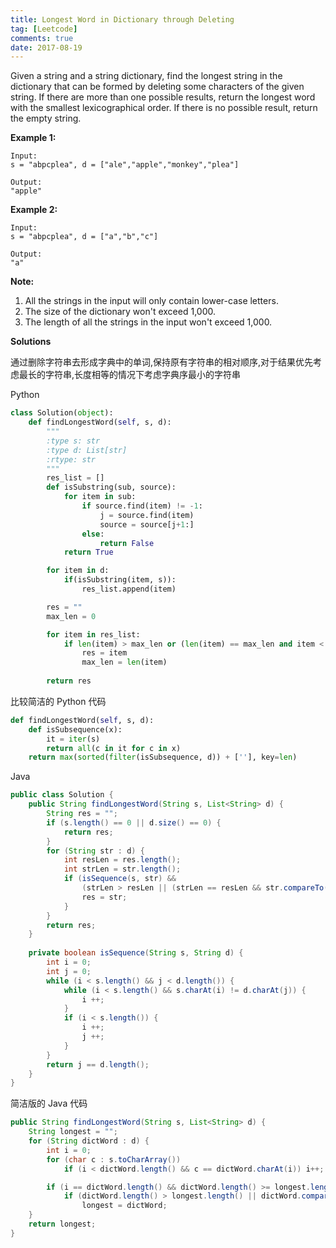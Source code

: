 ```yaml
---
title: Longest Word in Dictionary through Deleting
tag: [Leetcode]
comments: true
date: 2017-08-19
---
```






Given a string and a string dictionary, find the longest string in the dictionary that can be formed by deleting some characters of the given string. If there are more than one possible results, return the longest word with the smallest lexicographical order. If there is no possible result, return the empty string.

**Example 1:**

```
Input:
s = "abpcplea", d = ["ale","apple","monkey","plea"]

Output: 
"apple"
```

**Example 2:**

```
Input:
s = "abpcplea", d = ["a","b","c"]

Output: 
"a"
```

**Note:**

1. All the strings in the input will only contain lower-case letters.
2. The size of the dictionary won't exceed 1,000.
3. The length of all the strings in the input won't exceed 1,000.

**Solutions**

通过删除字符串去形成字典中的单词,保持原有字符串的相对顺序,对于结果优先考虑最长的字符串,长度相等的情况下考虑字典序最小的字符串

Python

```python
class Solution(object):
    def findLongestWord(self, s, d):
        """
        :type s: str
        :type d: List[str]
        :rtype: str
        """
        res_list = []
        def isSubstring(sub, source):
            for item in sub:
                if source.find(item) != -1:
                    j = source.find(item)
                    source = source[j+1:]
                else:
                    return False      
            return True

        for item in d:
            if(isSubstring(item, s)):
                res_list.append(item)

        res = ""
        max_len = 0

        for item in res_list:
            if len(item) > max_len or (len(item) == max_len and item < res):
                res = item
                max_len = len(item)
                
        return res        
```

比较简洁的 Python 代码

```python
def findLongestWord(self, s, d):
    def isSubsequence(x):
        it = iter(s)
        return all(c in it for c in x)
    return max(sorted(filter(isSubsequence, d)) + [''], key=len)
```

Java

```java
public class Solution {
    public String findLongestWord(String s, List<String> d) {
        String res = "";
        if (s.length() == 0 || d.size() == 0) {
            return res;
        }
        for (String str : d) {
            int resLen = res.length();
            int strLen = str.length();
            if (isSequence(s, str) &&
                (strLen > resLen || (strLen == resLen && str.compareTo(res) < 0))) {
                res = str;
            }
        }
        return res;
    }
    
    private boolean isSequence(String s, String d) {
        int i = 0;
        int j = 0;
        while (i < s.length() && j < d.length()) {
            while (i < s.length() && s.charAt(i) != d.charAt(j)) {
                i ++;
            }
            if (i < s.length()) {
                i ++;
                j ++;
            }
        }
        return j == d.length();
    }
}
```

简洁版的 Java 代码

```java
public String findLongestWord(String s, List<String> d) {
    String longest = "";
    for (String dictWord : d) {
        int i = 0;
        for (char c : s.toCharArray()) 
            if (i < dictWord.length() && c == dictWord.charAt(i)) i++;

        if (i == dictWord.length() && dictWord.length() >= longest.length()) 
            if (dictWord.length() > longest.length() || dictWord.compareTo(longest) < 0)
                longest = dictWord;
    }
    return longest;
}
```